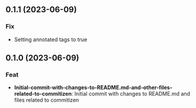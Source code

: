 ## 0.1.1 (2023-06-09)

### Fix

- Setting annotated tags to true

## 0.1.0 (2023-06-09)

### Feat

- **Initial-commit-with-changes-to-README.md-and-other-files-related-to-commitizen**: Initial commit with changes to README.md and files related to commitizen
